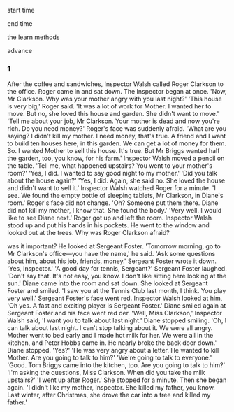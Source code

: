 start time

end time

the learn methods

advance



### 1

After the coffee and sandwiches, Inspector Walsh called Roger Clarkson to the office. Roger came in and sat down. The Inspector began at once.
'Now, Mr Clarkson. Why was your mother angry with you last night?'
'This house is very big,' Roger said. 'It was a lot of work for Mother. I wanted her to move. But no, she loved this house and garden. She didn't want to move.'
'Tell me about your job, Mr Clarkson. Your mother is dead and now you're rich. Do you need money?'
Roger's face was suddenly afraid. 'What are you saying? I didn't kill my mother. I need money, that's true. A friend and I want to build ten houses here, in this garden. We can get a lot of money for them. So. I wanted Mother to sell this house. It's true. But Mr Briggs wanted half the garden, too, you know, for his farm.'
Inspector Walsh moved a pencil on the table. 'Tell me, what happened upstairs? You went to your mother's room?'
'Yes, I did. I wanted to say good night to my mother.'
'Did you talk about the house again?'
'Yes, I did. Again, she said no. She loved the house and didn't want to sell it.'
Inspector Walsh watched Roger for a minute. 'I see. We found the empty bottle of sleeping tablets, Mr Clarkson, in Diane's room.'
Roger's face did not change. 'Oh? Someone put them there. Diane did not kill my mother, I know that. She found the body.'
'Very well. I would like to see Diane next.'
Roger got up and left the room.
Inspector Walsh stood up and put his hands in his pockets. He went to the window and looked out at the trees. Why was Roger Clarkson afraid? 





was it important? He looked at Sergeant Foster.
'Tomorrow morning, go to Mr Clarkson's office—you have the name,' he said. 'Ask some questions about him, about his job, friends, money.'
Sergeant Foster wrote it down. 'Yes, Inspector.'
'A good day for tennis, Sergeant?'
Sergeant Foster laughed. 'Don't say that. It's not easy, you know. I don't like sitting here looking at the sun.'
Diane came into the room and sat down. She looked at Sergeant Foster and smiled. 'I saw you at the Tennis Club last month, I think. You play very well.'
Sergeant Foster's face went red. Inspector Walsh looked at him, 'Oh yes. A fast and exciting player is Sergeant Foster.' Diane smiled again at Sergeant Foster and his face went red der.
'Well, Miss Clarkson,' Inspector Walsh said, 'I want you to talk about last night.'
Diane stopped smiling. 'Oh, I can talk about last night. I can't stop talking about it. We were all angry. Mother went to bed early and I made hot milk for her. We were all in the kitchen, and Peter Hobbs came in. He nearly broke the back door down.' Diane stopped.
'Yes?'
'He was very angry about a letter. He wanted to kill Mother. Are you going to talk to him?'
'We're going to talk to everyone.'
'Good. Tom Briggs came into the kitchen, too. Are you going to talk to him?'
'I'm asking the questions, Miss Clarkson. When did you take the milk upstairs?'
'I went up after Roger.' She stopped for a minute. Then she began again. 'I didn't like my mother, Inspector. She killed my father, you know. Last winter, after Christmas, she drove the car into a tree and killed my father.'